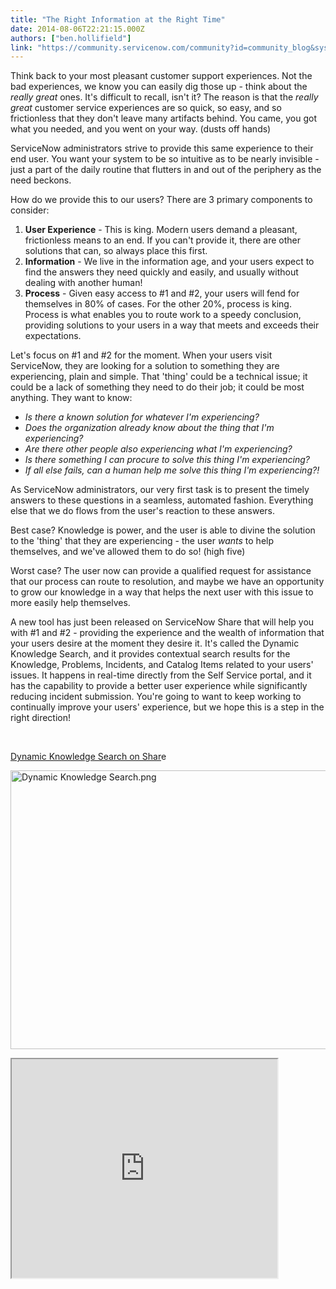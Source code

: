```yaml
---
title: "The Right Information at the Right Time"
date: 2014-08-06T22:21:15.000Z
authors: ["ben.hollifield"]
link: "https://community.servicenow.com/community?id=community_blog&sys_id=c0fc62a5dbd0dbc01dcaf3231f96191e"
---
```

<p>Think back to your most pleasant customer support experiences. Not the bad experiences, we know you can easily dig those up - think about the <em>really great</em> ones. It's difficult to recall, isn't it? The reason is that the <em>really great</em> customer service experiences are so quick, so easy, and so frictionless that they don't leave many artifacts behind. You came, you got what you needed, and you went on your way. (dusts off hands)</p><p></p><p>ServiceNow administrators strive to provide this same experience to their end user. You want your system to be so intuitive as to be nearly invisible - just a part of the daily routine that flutters in and out of the periphery as the need beckons.</p><p></p><p>How do we provide this to our users? There are 3 primary components to consider:</p><ol><li><strong>User Experience</strong> - This is king. Modern users demand a pleasant, frictionless means to an end. If you can't provide it, there are other solutions that can, so always place this first.</li><li><strong>Information</strong> - We live in the information age, and your users expect to find the answers they need quickly and easily, and usually without dealing with another human!</li><li><strong>Process</strong> - Given easy access to #1 and #2, your users will fend for themselves in 80% of cases. For the other 20%, process is king. Process is what enables you to route work to a speedy conclusion, providing solutions to your users in a way that meets and exceeds their expectations.</li></ol><p></p><p>Let's focus on #1 and #2 for the moment. When your users visit ServiceNow, they are looking for a solution to something they are experiencing, plain and simple. That 'thing' could be a technical issue; it could be a lack of something they need to do their job; it could be most anything. They want to know:</p><p></p><ul><li><em>Is there a known solution for whatever I'm experiencing?</em></li><li><em>Does the organization already know about the thing that I'm experiencing?</em></li><li><em>Are there other people also experiencing what I'm experiencing?</em></li><li><em>Is there something I can procure to solve this thing I'm experiencing?</em></li><li><em>If all else fails, can a human help me solve this thing I'm experiencing?!</em></li></ul><p></p><p>As ServiceNow administrators, our very first task is to present the timely answers to these questions in a seamless, automated fashion. Everything else that we do flows from the user's reaction to these answers.</p><p></p><p>Best case? Knowledge is power, and the user is able to divine the solution to the 'thing' that they are experiencing - the user <em>wants</em> to help themselves, and we've allowed them to do so! (high five)</p><p></p><p>Worst case? The user now can provide a qualified request for assistance that our process can route to resolution, and maybe we have an opportunity to grow our knowledge in a way that helps the next user with this issue to more easily help themselves.</p><p></p><p>A new tool has just been released on ServiceNow Share that will help you with #1 and #2 - providing the experience and the wealth of information that your users desire at the moment they desire it. It's called the Dynamic Knowledge Search, and it provides contextual search results for the Knowledge, Problems, Incidents, and Catalog Items related to your users' issues. It happens in real-time directly from the Self Service portal, and it has the capability to provide a better user experience while significantly reducing incident submission. You're going to want to keep working to continually improve your users' experience, but we hope this is a step in the right direction!</p><p><a href="https://share.servicenow.com/app.do#/detailV2/7ce228a62b1e21004a1e976be8da1584"><br/></a></p><p><a title="hare.servicenow.com/app.do#/detailV2/7ce228a62b1e21004a1e976be8da1584/overview" href="https://share.servicenow.com/app.do#/detailV2/7ce228a62b1e21004a1e976be8da1584/overview">Dynamic Knowledge Search on Shar</a><a>e</a></p><p></p><p><img   alt="Dynamic Knowledge Search.png" class="image-0 jive-image" src="0c282c0edb509304b322f4621f96198a.iix" style="height: 446px; width: 620px;"/></p><p></p><p><iframe src="https://youtube.com/embed/rPHvNjMgaXU" width="425" height="350"/></p>